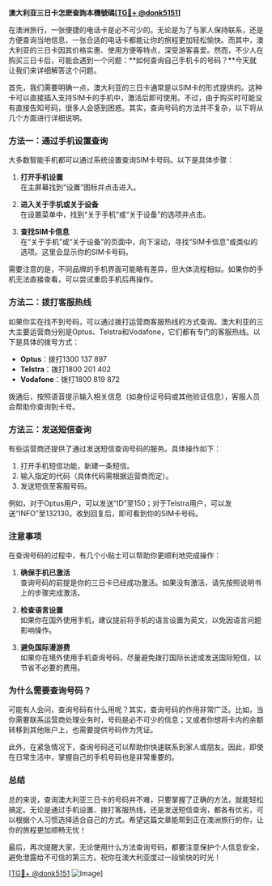 **澳大利亚三日卡怎麽查詢本機號碼[[TG💪+ @donk5151](https://t.me/s/donk5151)]**

在澳洲旅行，一张便捷的电话卡是必不可少的。无论是为了与家人保持联系，还是方便查询当地信息，一张合适的电话卡都能让你的旅程更加轻松愉快。而其中，澳大利亚的三日卡因其价格实惠、使用方便等特点，深受游客喜爱。然而，不少人在购买三日卡后，可能会遇到一个问题：**如何查询自己手机卡的号码？**今天就让我们来详细解答这个问题。

首先，我们需要明确一点，澳大利亚的三日卡通常是以SIM卡的形式提供的。这种卡可以直接插入支持SIM卡的手机中，激活后即可使用。不过，由于购买时可能没有直接告知号码，很多人会感到困惑。其实，查询号码的方法并不复杂，以下将从几个方面进行详细说明。

### **方法一：通过手机设置查询**

大多数智能手机都可以通过系统设置查询SIM卡号码。以下是具体步骤：

1. **打开手机设置**  
   在主屏幕找到“设置”图标并点击进入。

2. **进入关于手机或关于设备**  
   在设置菜单中，找到“关于手机”或“关于设备”的选项并点击。

3. **查找SIM卡信息**  
   在“关于手机”或“关于设备”的页面中，向下滚动，寻找“SIM卡信息”或类似的选项。这里会显示你的SIM卡号码。

需要注意的是，不同品牌的手机界面可能略有差异，但大体流程相似。如果你的手机无法直接查看，可以尝试重启手机后再操作。

### **方法二：拨打客服热线**

如果你实在找不到号码，可以通过拨打运营商客服热线的方式查询。澳大利亚的三大主要运营商分别是Optus、Telstra和Vodafone，它们都有专门的客服热线。以下是具体的拨号方式：

- **Optus**：拨打1300 137 897  
- **Telstra**：拨打1800 201 402  
- **Vodafone**：拨打1800 819 872  

拨通后，按照语音提示输入相关信息（如身份证号码或其他验证信息），客服人员会帮助你查询到卡号。

### **方法三：发送短信查询**

有些运营商还提供了通过发送短信查询号码的服务。具体操作如下：

1. 打开手机短信功能，新建一条短信。
2. 输入指定的代码（具体代码需根据运营商而定）。
3. 发送短信至客服号码。

例如，对于Optus用户，可以发送“ID”至150；对于Telstra用户，可以发送“INFO”至132130。收到回复后，即可看到你的SIM卡号码。

### **注意事项**

在查询号码的过程中，有几个小贴士可以帮助你更顺利地完成操作：

1. **确保手机已激活**  
   查询号码的前提是你的三日卡已经成功激活。如果没有激活，请先按照说明书上的步骤完成激活。

2. **检查语言设置**  
   如果你在国外使用手机，建议提前将手机的语言设置为英文，以免因语言问题影响操作。

3. **避免国际漫游费**  
   如果你在境外使用手机查询号码，尽量避免拨打国际长途或发送国际短信，以节省不必要的费用。

### **为什么需要查询号码？**

可能有人会问，查询号码有什么用呢？其实，查询号码的作用非常广泛。比如，当你需要联系运营商处理业务时，号码是必不可少的信息；又或者你想将卡内的余额转移到其他账户上，也需要提供号码作为凭证。

此外，在紧急情况下，查询号码还可以帮助你快速联系到家人或朋友。因此，即使在日常生活中，掌握自己的手机号码也是非常重要的。

### **总结**

总的来说，查询澳大利亚三日卡的号码并不难，只要掌握了正确的方法，就能轻松搞定。无论是通过手机设置、拨打客服热线，还是发送短信查询，都各有优劣，可以根据个人习惯选择适合自己的方式。希望这篇文章能帮到正在澳洲旅行的你，让你的旅程更加顺畅无忧！

最后，再次提醒大家，无论使用什么方法查询号码，都要注意保护个人信息安全，避免泄露给不可信的第三方。祝你在澳大利亚度过一段愉快的时光！

[[TG💪+ @donk5151](https://t.me/s/donk5151) ![Image](https://i.postimg.cc/rwNCRYN7/Snipaste-2025-04-30-17-27-05.png)]